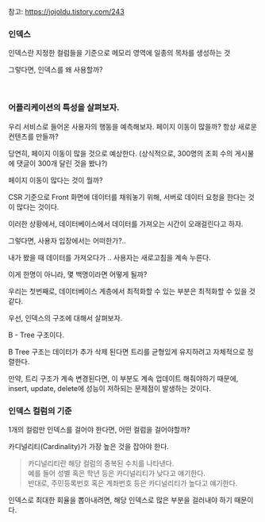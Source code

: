 참고: https://jojoldu.tistory.com/243

### 인덱스


인덱스란 지정한 컬럼들을 기준으로 메모리 영역에 일종의 목차를 생성하는 것

그렇다면, 인덱스를 왜 사용할까?

<br>

### 어플리케이션의 특성을 살펴보자.

우리 서비스로 들어온 사용자의 행동을 예측해보자.
페이지 이동이 많을까? 항상 새로운 컨텐츠를 만들까?

당연히, 페이지 이동이 많을 것으로 예상한다.
(상식적으로, 300명의 조회 수의 게시물에 댓글이 300개 달린 것을 봤나?)

페이지 이동이 많다는 것이 뭘까?

CSR 기준으로 Front 화면에 데이터를 채워놓기 위해, 서버로 데이터 요청을 한다는 것이 많다는 것이다.



이러한 상황에서, 데이터베이스에서 데이터를 가져오는 시간이 오래걸린다고 하자.

그렇다면, 사용자 입장에서는 어떠한가?..

내가 봤을 때 데이터를 가져오다가 .. 사용자는 새로고침을 계속 누른다.

이게 한명이 아니라, 몇 백명이라면 어떻게 될까?

우리는 첫번째로, 데이터베이스 계층에서 최적화할 수 있는 부분은 최적화할 수 있을 것 같다.

우선, 인덱스의 구조에 대해서 살펴보자.

B - Tree 구조이다.

B Tree 구조는 데이터가 추가 삭제 된다면 트리를 균형있게 유지하려고 자체적으로 정렬한다.

만약, 트리 구조가 계속 변경된다면, 이 부분도 계속 업데이트 해줘야하기 때문에, insert, update, delete에 성능이 저하되는 문제점이 발생하는 것이다.


### 인덱스 컬럼의 기준

1개의 컬럼만 인덱스를 걸어야 한다면, 어떤 컬럼을 걸어야할까?

카디널리티(Cardinality)가 가장 높은 것을 잡아야 한다.

> 카디널리티란 해당 컬럼의 중복된 수치를 나타낸다.  
> 예를 들어 성별 혹은 학년 등은 카디널리티가 낮다고 얘기한다.  
> 반대로, 주민등록번호 혹은 계좌번호 등은 카디널리티가 높다고 얘기한다.

인덱스로 최대한 회율을 뽑아내려면, 해당 인덱스로 많은 부분을 걸러내야 하기 때문이다.